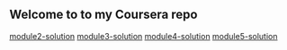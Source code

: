 ## Welcome to to my Coursera repo

[module2-solution](https://maziar-rumiani.github.io/coursera/module2-solution)
[module3-solution](https://maziar-rumiani.github.io/coursera/module3-solution)
[module4-solution](https://maziar-rumiani.github.io/coursera/module4-solution)
[module5-solution](https://maziar-rumiani.github.io/coursera/module5-solution)

